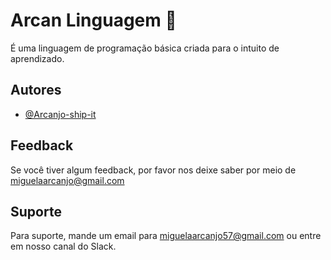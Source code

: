 
# Arcan Linguagem 📜

É uma linguagem de programação básica criada para o intuito de aprendizado.


## Autores

- [@Arcanjo-ship-it](https://www.github.com/Arcanjo-ship-it)


## Feedback

Se você tiver algum feedback, por favor nos deixe saber por meio de miguelaarcanjo@gmail.com


## Suporte

Para suporte, mande um email para miguelaarcanjo57@gmail.com ou entre em nosso canal do Slack.

